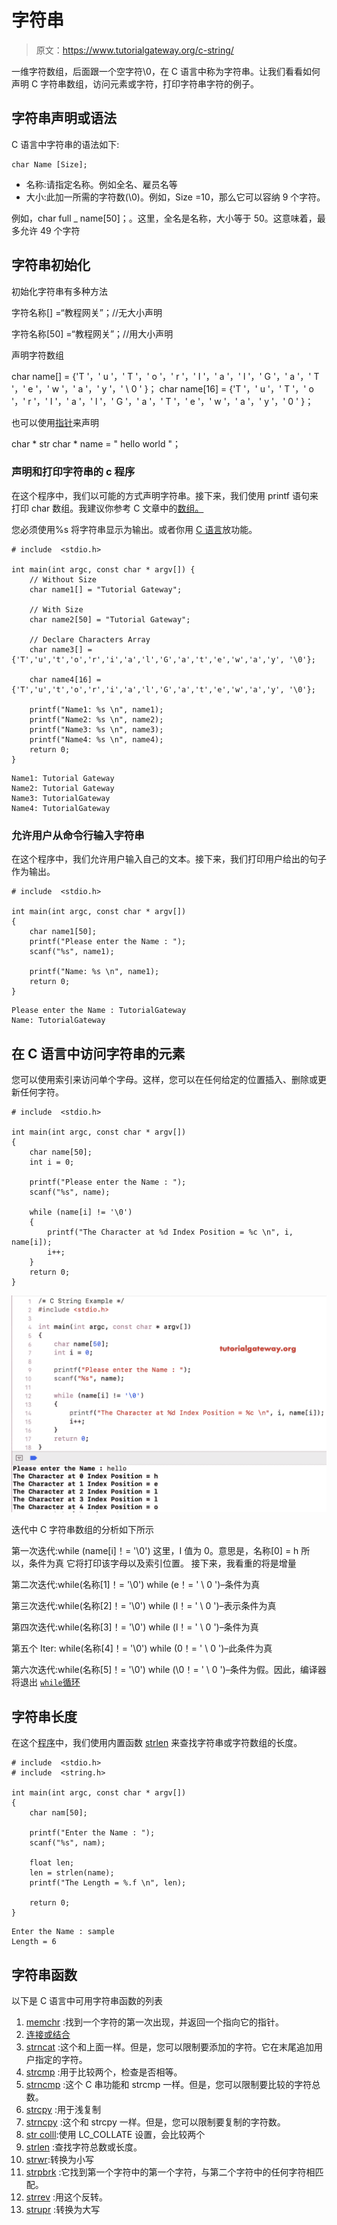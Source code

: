 # 字符串

> 原文：<https://www.tutorialgateway.org/c-string/>

一维字符数组，后面跟一个空字符\0，在 C 语言中称为字符串。让我们看看如何声明 C 字符串数组，访问元素或字符，打印字符串字符的例子。

## 字符串声明或语法

C 语言中字符串的语法如下:

```
char Name [Size];
```

*   名称:请指定名称。例如全名、雇员名等
*   大小:此加一所需的字符数(\0)。例如，Size =10，那么它可以容纳 9 个字符。

例如，char full _ name[50]；。这里，全名是名称，大小等于 50。这意味着，最多允许 49 个字符

## 字符串初始化

初始化字符串有多种方法

字符名称[] =“教程网关”；//无大小声明

字符名称[50] =“教程网关”；//用大小声明

声明字符数组

char name[] = {'T '，' u '，' T '，' o '，' r '，' I '，' a '，' l '，' G '，' a '，' T '，' e '，' w '，' a '，' y '，' \ 0 ' }；
char name[16] = {'T '，' u '，' T '，' o '，' r '，' I '，' a '，' l '，' G '，' a '，' T '，' e '，' w '，' a '，' y '，' 0 ' }；

也可以使用[指针](https://www.tutorialgateway.org/pointers-in-c/)来声明

char * str
char * name = " hello world "；

### 声明和打印字符串的 c 程序

在这个程序中，我们以可能的方式声明字符串。接下来，我们使用 printf 语句来打印 char 数组。我建议你参考 C 文章中的[数组。](https://www.tutorialgateway.org/array-in-c/)

您必须使用%s 将字符串显示为输出。或者你用 [C 语言](https://www.tutorialgateway.org/c-programming/)放功能。

```
# include  <stdio.h>

int main(int argc, const char * argv[]) {
    // Without Size
    char name1[] = "Tutorial Gateway";

    // With Size
    char name2[50] = "Tutorial Gateway";

    // Declare Characters Array
    char name3[] = {'T','u','t','o','r','i','a','l','G','a','t','e','w','a','y', '\0'};

    char name4[16] = {'T','u','t','o','r','i','a','l','G','a','t','e','w','a','y', '\0'};

    printf("Name1: %s \n", name1);
    printf("Name2: %s \n", name2);
    printf("Name3: %s \n", name3);
    printf("Name4: %s \n", name4);
    return 0;
}
```

```
Name1: Tutorial Gateway 
Name2: Tutorial Gateway 
Name3: TutorialGateway 
Name4: TutorialGateway 
```

### 允许用户从命令行输入字符串

在这个程序中，我们允许用户输入自己的文本。接下来，我们打印用户给出的句子作为输出。

```
# include  <stdio.h>

int main(int argc, const char * argv[])
{
    char name1[50];
    printf("Please enter the Name : ");
    scanf("%s", name1);

    printf("Name: %s \n", name1);
    return 0;
}
```

```
Please enter the Name : TutorialGateway
Name: TutorialGateway 
```

## 在 C 语言中访问字符串的元素

您可以使用索引来访问单个字母。这样，您可以在任何给定的位置插入、删除或更新任何字符。

```
# include  <stdio.h>

int main(int argc, const char * argv[])
{
    char name[50];
    int i = 0;

    printf("Please enter the Name : ");
    scanf("%s", name);

    while (name[i] != '\0')
    {
        printf("The Character at %d Index Position = %c \n", i, name[i]);
        i++;
    }
    return 0;
}
```

![C String 3](img/99e1e8bdafb22aa15a7ab27cb23d2dc7.png)

迭代中 C 字符串数组的分析如下所示

第一次迭代:while (name[i]！= '\0')
这里，I 值为 0。意思是，名称[0] = h 所以，条件为真
它将打印该字母以及索引位置。
接下来，我看重的将是增量

第二次迭代:while(名称[1]！= '\0')
while (e！= ' \ 0 ')–条件为真

第三次迭代:while(名称[2]！= '\0')
while (l！= ' \ 0 ')–表示条件为真

第四次迭代:while(名称[3]！= '\0')
while (l！= ' \ 0 ')–条件为真

第五个 Iter: while(名称[4]！= '\0')
while (0！= ' \ 0 ')–此条件为真

第六次迭代:while(名称[5]！= '\0')
while (\0！= ' \ 0 ')–条件为假。因此，编译器将退出 [`while`循环](https://www.tutorialgateway.org/while-loop-in-c/)

## 字符串长度

在这个[程序](https://www.tutorialgateway.org/c-programming-examples/)中，我们使用内置函数 [strlen](https://www.tutorialgateway.org/c-program-to-find-length-of-a-string/) 来查找字符串或字符数组的长度。

```
# include  <stdio.h>
# include  <string.h>

int main(int argc, const char * argv[])
{
    char nam[50];

    printf("Enter the Name : ");
    scanf("%s", nam);

    float len;
    len = strlen(name);
    printf("The Length = %.f \n", len);

    return 0;
}
```

```
Enter the Name : sample
Length = 6 
```

## 字符串函数

以下是 C 语言中可用字符串函数的列表

1.  [memchr](https://www.tutorialgateway.org/memchr-in-c-language/) :找到一个字符的第一次出现，并返回一个指向它的指针。
2.  [连接或结合](https://www.tutorialgateway.org/strcat-in-c-programming/)
3.  [strncat](https://www.tutorialgateway.org/strncat-in-c-language/) :这个和上面一样。但是，您可以限制要添加的字符。它在末尾追加用户指定的字符。
4.  [strcmp](https://www.tutorialgateway.org/c-strcmp-function/) :用于比较两个，检查是否相等。
5.  [strncmp](https://www.tutorialgateway.org/strncmp-in-c-language/) :这个 C 串功能和 strcmp 一样。但是，您可以限制要比较的字符总数。
6.  [strcpy](https://www.tutorialgateway.org/strcpy-in-c-programming/) :用于浅复制
7.  [strncpy](https://www.tutorialgateway.org/strncpy-in-c-language/) :这个和 strcpy 一样。但是，您可以限制要复制的字符数。
8.  [str colll](https://www.tutorialgateway.org/strcoll-in-c-language/):使用 LC_COLLATE 设置，会比较两个
9.  [strlen](https://www.tutorialgateway.org/c-program-to-find-length-of-a-string/) :查找字符总数或长度。
10.  [strwr](https://www.tutorialgateway.org/strlwr-in-c-programming/):转换为小写
11.  [strpbrk](https://www.tutorialgateway.org/strpbrk-c-in-language/) :它找到第一个字符中的第一个字符，与第二个字符中的任何字符相匹配。
12.  [strrev](https://www.tutorialgateway.org/strrev-in-c-programming/) :用这个反转。
13.  [strupr](https://www.tutorialgateway.org/strupr-in-c-programming/) :转换为大写